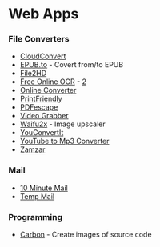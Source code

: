 # Web Apps

### File Converters

* [CloudConvert](https://cloudconvert.com/)
* [EPUB.to](https://epub.to/) - Covert from/to EPUB
* [File2HD](http://file2hd.com/)
* [Free Online OCR](https://www.newocr.com/) - [2](https://www.onlineocr.net/)
* [Online Converter](https://www.online-convert.com/)
* [PrintFriendly](https://www.printfriendly.com/)
* [PDFescape](https://www.pdfescape.com/windows/)
* [Video Grabber](https://www.videograbber.net/)
* [Waifu2x](https://waifu2x.me/) - Image upscaler
* [YouConvertIt](https://www.youconvertit.com/ConvertFiles.aspx)
* [YouTube to Mp3 Converter](https://www.videograbber.net/)
* [Zamzar](https://www.zamzar.com)

### Mail

* [10 Minute Mail](https://10minutemail.com/)
* [Temp Mail](https://temp-mail.org/)

### Programming

* [Carbon](https://carbon.now.sh/) - Create images of source code

